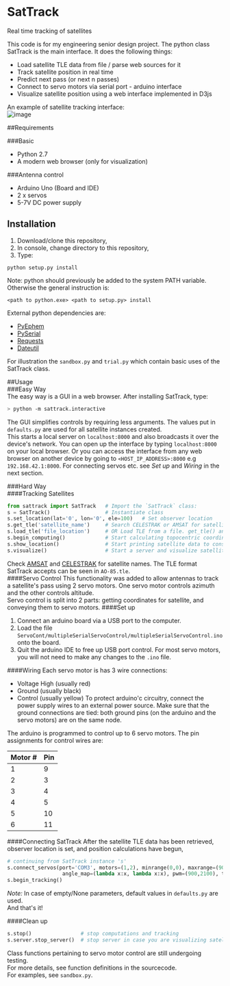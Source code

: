# SatTrack
Real time tracking of satellites

This code is for my engineering senior design project. The python class SatTrack is the main interface. It does the following things:
* Load satellite TLE data from file / parse web sources for it
* Track satellite position in real time
* Predict next pass (or next n passes)
* Connect to servo motors via serial port - arduino interface
* Visualize satellite position using a web interface implemented in D3js

An example of satellite tracking interface:  
![image](https://github.com/hazrmard/SatTrack/raw/interface_cleanup/demo.gif)

##Requirements

###Basic
* Python 2.7
* A modern web browser (only for visualization)  

###Antenna control
* Arduino Uno (Board and IDE)
* 2 x servos
* 5-7V DC power supply

## Installation
1. Download/clone this repository,
2. In console, change directory to this repository,
3. Type:
```
python setup.py install
```
Note: python should previously be added to the system PATH variable. Otherwise the general instruction is:
```
<path to python.exe> <path to setup.py> install
```

External python dependencies are:
* [PyEphem](https://pypi.python.org/pypi/pyephem/)
* [PySerial](https://pypi.python.org/pypi/pyserial)
* [Requests](https://pypi.python.org/pypi/requests)
* [Dateutil](https://pypi.python.org/pypi/python-dateutil)

For illustration the `sandbox.py` and `trial.py` which contain basic uses of the SatTrack class.

##Usage  
###Easy Way  
The easy way is a GUI in a web browser. After installing SatTrack, type:
```bash
> python -m sattrack.interactive
```  
The GUI simplifies controls by requiring less arguments. The values put in `defaults.py` are used for all satellite instances created.  
This starts a local server on `localhost:8000` and also broadcasts it over the device's network. You can open up the interface by typing `localhost:8000` on your local browser. Or you can access the interface from any web browser on another device by going to `<HOST_IP_ADDRESS>:8000` e.g `192.168.42.1:8000`. For connecting servos etc. see *Set up* and *Wiring* in the next section.  

###Hard Way  
####Tracking Satellites
```python
from sattrack import SatTrack   # Import the `SatTrack` class:
s = SatTrack()                  # Instantiate class
s.set_location(lat='0', lon='0', ele=100)   # Set observer location
s.get_tle('satellite_name')     # Search CELESTRAK or AMSAT for satellite TLE data
s.load_tle('file_location')     # OR Load TLE from a file. get_tle() and load_tle() create the satellite to track.
s.begin_computing()             # Start calculating topocentric coordinates at 1 second intervals.
s.show_location()               # Start printing satellite data to console
s.visualize()                   # Start a server and visualize satellite on map in browser
```
Check [AMSAT](http://www.amsat.org/amsat/ftp/keps/current/nasa.all) and [CELESTRAK](http://www.celestrak.com/NORAD/elements/) for satellite names.  The TLE format SatTrack accepts can be seen in `AO-85.tle`.  
####Servo Control
This functionality was added to allow antennas to track a satellite's pass using 2 servo motors. One servo motor controls azimuth and the other controls altitude.  
Servo control is split into 2 parts: getting coordinates for satellite, and conveying them to servo motors.
####Set up
1. Connect an arduino board via a USB port to the computer.
2. Load the file `ServoCont/multipleSerialServoControl/multipleSerialServoControl.ino` onto the board.
3. Quit the arduino IDE to free up USB port control.
For most servo motors, you will not need to make any changes to the `.ino` file.

####Wiring
Each servo motor is has 3 wire connections:
* Voltage High (usually red)
* Ground (usually black)
* Control (usually yellow)
To protect arduino'c circuitry, connect the power supply wires to an external power source. Make sure that the ground connections are tied: both ground pins (on the arduino and the servo motors) are on the same node.  

The arduino is programmed to control up to 6 servo motors. The pin assignments for control wires are:  

| Motor \# | Pin |  
| --- | --- |  
| 1 | 9 |  
| 2 | 3 |  
| 3 | 4 |  
| 4 | 5 |  
| 5 | 10 |  
| 6 | 11 |  

####Connecting SatTrack
After the satellite TLE data has been retrieved, observer location is set, and position calculations have begun,
```python
# continuing from SatTrack instance 's'
s.connect_servos(port='COM3', motors=(1,2), minrange(0,0), maxrange=(90,360), \
                  angle_map=(lambda x:x, lambda x:x), pwm=(900,2100), timeout=1)   # (altitude servo, azimuth servo)
s.begin_tracking()
```  
*Note:* In case of empty/None parameters, default values in `defaults.py` are used.  
And that's it!

####Clean up
```python
s.stop()                # stop computations and tracking
s.server.stop_server()  # stop server in case you are visualizing satellite
```

Class functions pertaining to servo motor control are still undergoing testing.  
For more details, see function definitions in the sourcecode.  
For examples, see `sandbox.py`.

